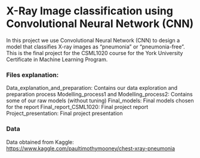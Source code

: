 # X-Ray Image classification using Convolutional Neural Network (CNN)

In this project we use Convolutional Neural Network (CNN) to design a model that classifies X-ray images as “pneumonia” or “pneumonia-free”.
This is the final project for the CSML1020 course for the York University Certificate in Machine Learning Program. 

### Files explanation: 
Data_explanation_and_preparation: Contains our data exploration and preparation process
Modelling_process1 and Modelling_process2: Contains some of our raw models (without tuning)
Final_models: Final models chosen for the report
Final_report_CSML1020: Final project report
Project_presentation: Final project presentation

### Data
Data obtained from Kaggle: https://www.kaggle.com/paultimothymooney/chest-xray-pneumonia


